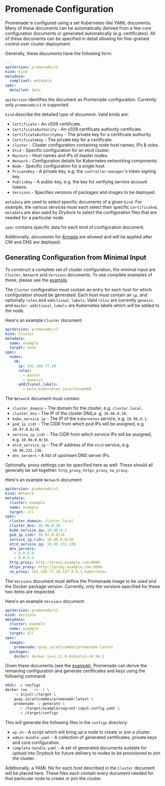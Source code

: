 # Promenade Configuration

Promenade is configured using a set Kubernetes-like YAML documents.  Many of
these documents can be automatically derived from a few core configuration
documents or generated automatically (e.g. certificates).  All of these
documents can be specified in detail allowing for fine-grained control over
cluster deployment.

Generally, these documents have the following form:

```yaml
---
apiVersion: promenade/v1
kind: Kind
metadata:
  compliant: metadata
spec:
  detailed: data
```

`apiVersion` identifies the document as Promenade configuration.  Currently
only `promenade/v1` is supported.

`kind` describe the detailed type of document.  Valid kinds are:

- `Certificate` - An x509 certificate.
- `CertificateAuthority` - An x509 certificate authority certificate.
- `CertificateAuthorityKey` - The private key for a certificate authority.
- `CertificateKey` - The private key for a certificate.
- `Cluster` - Cluster configuration containing node host names, IPs & roles.
- `Etcd` - Specific configuration for an etcd cluster.
- `Masters` - Host names and IPs of master nodes.
- `Network` - Configuration details for Kubernetes networking components.
- `Node` - Specific configuration for a single host.
- `PrivateKey` - A private key, e.g. the `controller-manager`'s token signing key.
- `PublicKey` - A public key, e.g. the key for verifying service account tokens.
- `Versions` - Specifies versions of packages and images to be deployed.

`metadata` are used to select specific documents of a given `kind`.  For
example, the various services must each select their specific `Certificate`s.
`metadata` are also used by Drydock to select the configuration files that are
needed for a particular node.

`spec` contains specific data for each kind of configuration document.

Additionally, documents for [Armada](https://github.com/att-comdev/armada) are
allowed and will be applied after CNI and DNS are deployed.

## Generating Configuration from Minimal Input

To construct a complete set of cluster configuration, the minimal input are
`Cluster`, `Network` and `Versions` documents.  To see complete examples of
these, please see the [example](example/vagrant-input-config.yaml).

The `Cluster` configuration must contain an entry for each host for which
configuration should be generated.  Each host must contain an `ip`, and
optionally `roles` and `additional_labels`.  Valid `roles` are currently
`genesis` and `master`.  `additional_labels` are Kubernetes labels which will
be added to the node.

Here's an example `Cluster` document:

```yaml
apiVersion: promenade/v1
kind: Cluster
metadata:
  name: example
  target: none
spec:
  nodes:
    n0:
      ip: 192.168.77.10
      roles:
        - master
        - genesis
      additional_labels:
        - beta.kubernetes.io/arch=amd64
```

The `Network` document must contain:

- `cluster_domain` - The domain for the cluster, e.g. `cluster.local`.
- `cluster_dns` - The IP of the cluster DNS,e .g. `10.96.0.10`.
- `kube_service_ip` - The IP of the `kubernetes` service, e.g. `10.96.0.1`.
- `pod_ip_cidr` - The CIDR from which pod IPs will be assigned, e.g. `10.97.0.0/16`.
- `service_ip_cidr` - The CIDR from which service IPs will be assigned, e.g. `10.96.0.0/16`.
- `etcd_service_ip` - The IP address of the `etcd` service, e.g. `10.96.232.136`.
- `dns_servers` - A list of upstream DNS server IPs.

Optionally, proxy settings can be specified here as well.  These should all
generally be set together: `http_proxy`, `https_proxy`, `no_proxy`.

Here's an example `Network` document:

```yaml
apiVersion: promenade/v1
kind: Network
metadata:
  cluster: example
  name: example
  target: all
spec:
  cluster_domain: cluster.local
  cluster_dns: 10.96.0.10
  kube_service_ip: 10.96.0.1
  pod_ip_cidr: 10.97.0.0/16
  service_ip_cidr: 10.96.0.0/16
  etcd_service_ip: 10.96.232.136
  dns_servers:
    - 8.8.8.8
    - 8.8.4.4
  http_proxy: http://proxy.example.com:8080
  https_proxy: http://proxy.example.com:8080
  no_proxy: 192.168.77.10,127.0.0.1,kubernetes
```

The `Versions` document must define the Promenade image to be used and the
Docker package version.  Currently, only the versions specified for these two
items are respected.

Here's an example `Versions` document:

```yaml
apiVersion: promenade/v1
kind: Versions
metadata:
  cluster: example
  name: example
  target: all
spec:
  images:
    promenade: quay.io/attcomdev/promenade:latest
  packages:
    docker: docker.io=1.12.6-0ubuntu1~16.04.1
```

Given these documents (see the [example](example/vagrant-input-config.yaml)),
Promenade can derive the remaining configuration and generate certificates and
keys using the following command:

```bash
mkdir -p configs
docker run --rm -t \
    -v $(pwd):/target \
    quay.io/attcomdev/promenade:latest \
    promenade -v generate \
      -c /target/example/vagrant-input-config.yaml \
      -o /target/configs
```

This will generate the following files in the `configs` directory:

- `up.sh` - A script which will bring up a node to create or join a cluster.
- `admin-bundle.yaml` - A collection of generated certificates, private keys
  and core configuration.
- `complete-bundle.yaml` - A set of generated documents suitable for upload
  into Drydock for future delivery to nodes to be provisioned to join the
  cluster.

Additionally, a YAML file for each host described in the `Cluster` document
will be placed here.  These files each contain every document needed for that
particular node to create or join the cluster.
